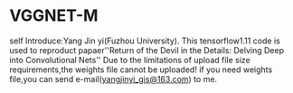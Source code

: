 # VGGNET-M
self Introduce:Yang Jin yi(Fuzhou University).
This tensorflow1.11 code  is used to reproduct papaer''Return of the Devil in the Details: Delving Deep into Convolutional Nets'' 
Due to the limitations of upload file size requirements,the weights file cannot be uploaded!
if you need weights file,you can send e-mail(yangjinyi_gis@163.com) to me.
